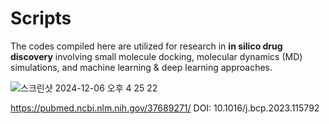 # Scripts

The codes compiled here are utilized for research in **in silico drug discovery** involving small molecule docking, molecular dynamics (MD) simulations, and machine learning & deep learning approaches.

![스크린샷 2024-12-06 오후 4 25 22](https://github.com/user-attachments/assets/7db017a0-ec54-4cd8-bddc-c37806c867e1)


https://pubmed.ncbi.nlm.nih.gov/37689271/
DOI: 10.1016/j.bcp.2023.115792
